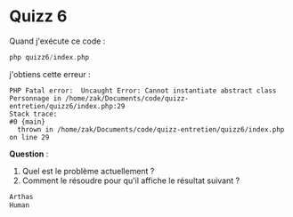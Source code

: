 # Quizz 6

Quand j'exécute ce code :

```php
php quizz6/index.php 
```

j'obtiens cette erreur :

```
PHP Fatal error:  Uncaught Error: Cannot instantiate abstract class Personnage in /home/zak/Documents/code/quizz-entretien/quizz6/index.php:29
Stack trace:
#0 {main}
  thrown in /home/zak/Documents/code/quizz-entretien/quizz6/index.php on line 29
```

**Question** : 
1. Quel est le problème actuellement ?
2. Comment le résoudre pour qu'il affiche le résultat suivant ?

```bash
Arthas
Human
```
